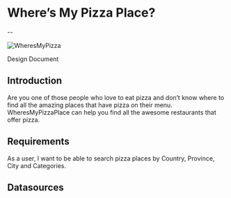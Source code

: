 
# Where’s My Pizza Place?

--


![WheresMyPizza](https://user-images.githubusercontent.com/77544294/111054019-03fe5780-8437-11eb-8581-5c9c5f3ec50e.png)


Design Document


## Introduction
Are you one of those people who love to eat pizza and don’t know where to find all the amazing places that have pizza on their menu. 
WheresMyPizzaPlace can help you find all the awesome restaurants that offer pizza.


## Requirements
As a user, I want to be able to search pizza places by Country, Province, City and Categories.

## Datasources

